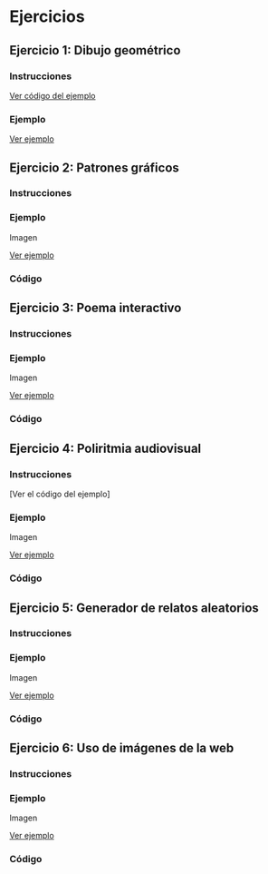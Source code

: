# Ejercicios 

## Ejercicio 1: Dibujo geométrico 
### Instrucciones
[Ver código del ejemplo](https://github.com/jaimander/ND-Programacion-Creativa/tree/main/ejercicios/dibujo-geometrico)

### Ejemplo 
[Ver ejemplo](https://jaimander.github.io/ND-Programacion-Creativa/ejercicios/dibujo-geometrico/)

## Ejercicio 2: Patrones gráficos
### Instrucciones

### Ejemplo 
Imagen

[Ver ejemplo](https://jaimander.github.io/ND-Programacion-Creativa/ejercicios/patrones-graficos/)

### Código

## Ejercicio 3: Poema interactivo
### Instrucciones

### Ejemplo 
Imagen

[Ver ejemplo](https://jaimander.github.io/ND-Programacion-Creativa/ejercicios/poema-interactivo/)

### Código

## Ejercicio 4: Poliritmia audiovisual
### Instrucciones
[Ver el código del ejemplo]

### Ejemplo 
Imagen

[Ver ejemplo](https://jaimander.github.io/ND-Programacion-Creativa/ejercicios/polirritmia-audiovisual/)

### Código
## Ejercicio 5: Generador de relatos aleatorios
### Instrucciones

### Ejemplo 
Imagen

[Ver ejemplo](https://jaimander.github.io/ND-Programacion-Creativa/ejercicios/generador-de-relatos-aleatorios/)

### Código

## Ejercicio 6: Uso de imágenes de la web
### Instrucciones

### Ejemplo 
Imagen

[Ver ejemplo](https://jaimander.github.io/ND-Programacion-Creativa/ejercicios/uso-de-imagenes-de-la-web/)

### Código


